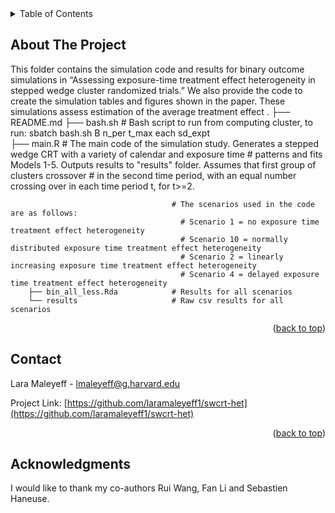 <!-- TABLE OF CONTENTS -->
<details>
  <summary>Table of Contents</summary>
  <ol>
    <li>
      <a href="#about-the-project">About The Project</a>
    </li>
    <li><a href="#contact">Contact</a></li>
    <li><a href="#acknowledgments">Acknowledgments</a></li>
  </ol>
</details>



<!-- ABOUT  -->
## About The Project

This folder contains the simulation code and results for binary outcome simulations in “Assessing exposure-time treatment effect heterogeneity in stepped wedge cluster randomized trials.” We also provide the code to create the simulation tables and figures shown in the paper.
These simulations assess estimation of the average treatment effect
        .
        ├── README.md
        ├── bash.sh                     # Bash script to run from computing cluster, to run: sbatch bash.sh B n_per t_max each sd_expt         
        ├── main.R                      # The main code of the simulation study. Generates a stepped wedge CRT with a variety of calendar and exposure time
                                        # patterns and fits Models 1-5. Outputs results to "results" folder. Assumes that first group of clusters crossover
                                        # in the second time period, with an equal number crossing over in each time period t, for t>=2.

                                        # The scenarios used in the code are as follows:
                                          # Scenario 1 = no exposure time treatment effect heterogeneity
                                          # Scenario 10 = normally distributed exposure time treatment effect heterogeneity
                                          # Scenario 2 = linearly increasing exposure time treatment effect heterogeneity
                                          # Scenario 4 = delayed exposure time treatment effect heterogeneity
        ├── bin_all_less.Rda            # Results for all scenarios
        └── results                     # Raw csv results for all scenarios



<p align="right">(<a href="#readme-top">back to top</a>)</p>

<!-- CONTACT -->
## Contact

Lara Maleyeff - lmaleyeff@g.harvard.edu

Project Link: [https://github.com/laramaleyeff1/swcrt-het](https://github.com/laramaleyeff1/swcrt-het)

<p align="right">(<a href="#readme-top">back to top</a>)</p>


<!-- ACKNOWLEDGMENTS -->
## Acknowledgments

I would like to thank my co-authors Rui Wang, Fan Li and Sebastien Haneuse.
